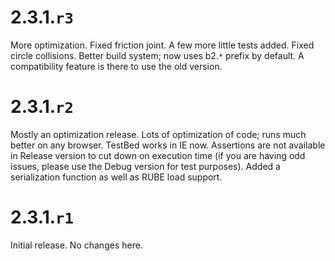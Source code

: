 # 2.3.1.`r3` #

More optimization.
Fixed friction joint.
A few more little tests added.
Fixed circle collisions.
Better build system; now uses b2.`*` prefix by default. A compatibility feature is there to use the old version.

# 2.3.1.`r2` #

Mostly an optimization release.
Lots of optimization of code; runs much better on any browser.
TestBed works in IE now.
Assertions are not available in Release version to cut down on execution time (if you are having odd issues, please use the Debug version for test purposes).
Added a serialization function as well as RUBE load support.

# 2.3.1.`r1` #

Initial release. No changes here.
